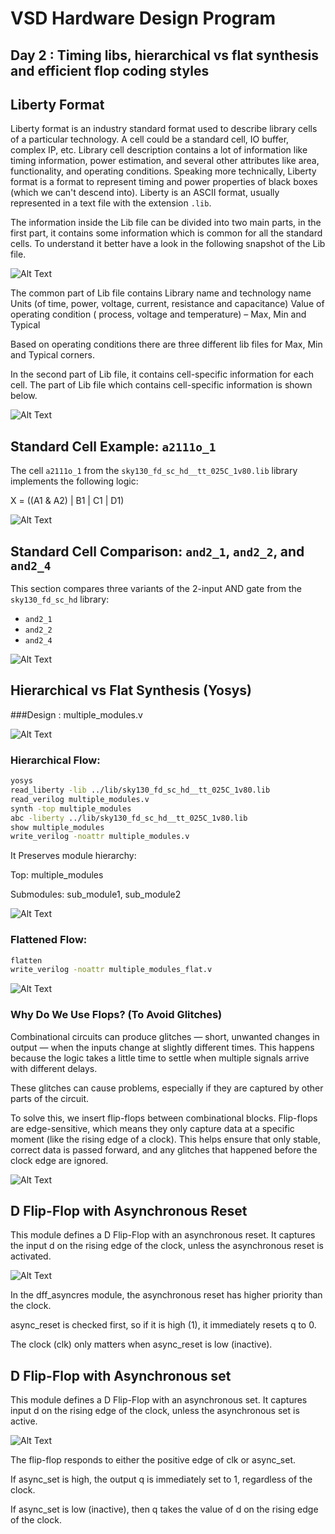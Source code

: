 # VSD Hardware Design Program

## Day 2 : Timing libs, hierarchical vs flat synthesis and efficient flop coding styles

## Liberty Format

Liberty format is an industry standard format used to describe library cells of a particular technology. A cell could be a standard cell, IO buffer, complex IP, etc. Library cell description contains a lot of information like timing information, power estimation, and several other attributes like area, functionality, and operating conditions. Speaking more technically, Liberty format is a format to represent timing and power properties of black boxes (which we can't descend into). Liberty is an ASCII format, usually represented in a text file with the extension `.lib`.

The information inside the Lib file can be divided into two main parts, in the first part, it contains some information which is common for all the standard cells. To understand it better have a look in the following snapshot of the Lib file.

![Alt Text](Images/1.png)

The common part of Lib file contains
Library name and technology name
Units (of time, power, voltage, current, resistance and capacitance)
Value of operating condition ( process, voltage and temperature) – Max, Min and Typical 

Based on operating conditions there are three different lib files for Max, Min and Typical corners. 

In the second part of Lib file, it contains cell-specific information for each cell. The part of Lib file which contains cell-specific information is shown below.

![Alt Text](Images/2.png)

## Standard Cell Example: `a2111o_1`

The cell `a2111o_1` from the `sky130_fd_sc_hd__tt_025C_1v80.lib` library implements the following logic:

X = ((A1 & A2) | B1 | C1 | D1)

![Alt Text](Images/3.png)

## Standard Cell Comparison: `and2_1`, `and2_2`, and `and2_4`

This section compares three variants of the 2-input AND gate from the `sky130_fd_sc_hd` library:
- `and2_1`
- `and2_2`
- `and2_4`

![Alt Text](Images/4.png)

## Hierarchical vs Flat Synthesis (Yosys)

###Design : multiple_modules.v

![Alt Text](Images/6.png)

### Hierarchical Flow:
```bash
yosys
read_liberty -lib ../lib/sky130_fd_sc_hd__tt_025C_1v80.lib
read_verilog multiple_modules.v
synth -top multiple_modules
abc -liberty ../lib/sky130_fd_sc_hd__tt_025C_1v80.lib
show multiple_modules
write_verilog -noattr multiple_modules.v
```

It Preserves module hierarchy:

Top: multiple_modules

Submodules: sub_module1, sub_module2

![Alt Text](Images/7.png)

### Flattened Flow:

```bash
flatten
write_verilog -noattr multiple_modules_flat.v
```
![Alt Text](Images/5.png)


### Why Do We Use Flops? (To Avoid Glitches)
Combinational circuits can produce glitches — short, unwanted changes in output — when the inputs change at slightly different times. This happens because the logic takes a little time to settle when multiple signals arrive with different delays.

These glitches can cause problems, especially if they are captured by other parts of the circuit.

To solve this, we insert flip-flops between combinational blocks. Flip-flops are edge-sensitive, which means they only capture data at a specific moment (like the rising edge of a clock). This helps ensure that only stable, correct data is passed forward, and any glitches that happened before the clock edge are ignored.

![Alt Text](Images/8.png)

## D Flip-Flop with Asynchronous Reset

This module defines a D Flip-Flop with an asynchronous reset. It captures the input d on the rising edge of the clock, unless the asynchronous reset is activated.

![Alt Text](Images/9.png)

In the dff_asyncres module, the asynchronous reset has higher priority than the clock.

async_reset is checked first, so if it is high (1), it immediately resets q to 0.

The clock (clk) only matters when async_reset is low (inactive).

## D Flip-Flop with Asynchronous set

This module defines a D Flip-Flop with an asynchronous set. It captures input d on the rising edge of the clock, unless the asynchronous set is active.

![Alt Text](Images/10.png)

The flip-flop responds to either the positive edge of clk or async_set.

If async_set is high, the output q is immediately set to 1, regardless of the clock.

If async_set is low (inactive), then q takes the value of d on the rising edge of the clock.
